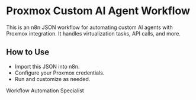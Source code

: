 # Proxmox Custom AI Agent Workflow

This is an n8n JSON workflow for automating custom AI agents with Proxmox integration. It handles virtualization tasks, API calls, and more.

## How to Use
- Import this JSON into n8n.
- Configure your Proxmox credentials.
- Run and customize as needed.

Workflow Automation Specialist
